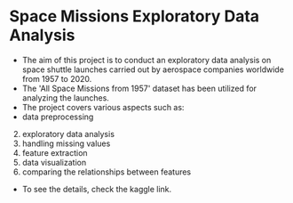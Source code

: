 # Space Missions Exploratory Data Analysis

* The aim of this project is to conduct an exploratory data analysis on space shuttle launches carried out by aerospace companies worldwide from 1957 to 2020.
* The 'All Space Missions from 1957' dataset has been utilized for analyzing the launches.
* The project covers various aspects such as:
 * data preprocessing
2. exploratory data analysis
3. handling missing values
4. feature extraction
5. data visualization
6. comparing the relationships between features
* To see the details, check the kaggle link.
